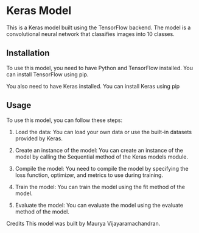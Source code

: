 # Keras Model
This is a Keras model built using the TensorFlow backend. The model is a convolutional neural network that classifies images into 10 classes.

## Installation
To use this model, you need to have Python and TensorFlow installed. You can install TensorFlow using pip.

You also need to have Keras installed. You can install Keras using pip


## Usage
To use this model, you can follow these steps:

1. Load the data: You can load your own data or use the built-in datasets provided by Keras.

2. Create an instance of the model: You can create an instance of the model by calling the Sequential method of the Keras models module.

3. Compile the model: You need to compile the model by specifying the loss function, optimizer, and metrics to use during training.

4. Train the model: You can train the model using the fit method of the model.

5. Evaluate the model: You can evaluate the model using the evaluate method of the model.

Credits
This model was built by Maurya Vijayaramachandran.
